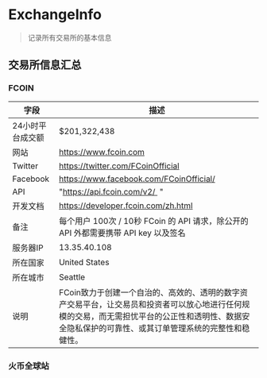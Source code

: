# ExchangeInfo
> 记录所有交易所的基本信息

## 交易所信息汇总
### FCOIN
|字段|描述|
|------ |------|
|24小时平台成交额|$201,322,438|
|网站|https://www.fcoin.com|
|Twitter|https://twitter.com/FCoinOfficial|
|Facebook|https://www.facebook.com/FCoinOfficial/|
|API|"https://api.fcoin.com/v2/  "|
|开发文档|https://developer.fcoin.com/zh.html|
|备注|每个用户 100次 / 10秒 FCoin 的 API 请求，除公开的 API 外都需要携带 API key 以及签名|
|服务器IP|13.35.40.108|
|所在国家|United States|
|所在城市|Seattle|
|说明|FCoin致力于创建一个自治的、高效的、透明的数字资产交易平台，让交易员和投资者可以放心地进行任何规模的交易，而无需担忧平台的公正性和透明性、数据安全隐私保护的可靠性、或其订单管理系统的完整性和稳健性。|

### 火币全球站
